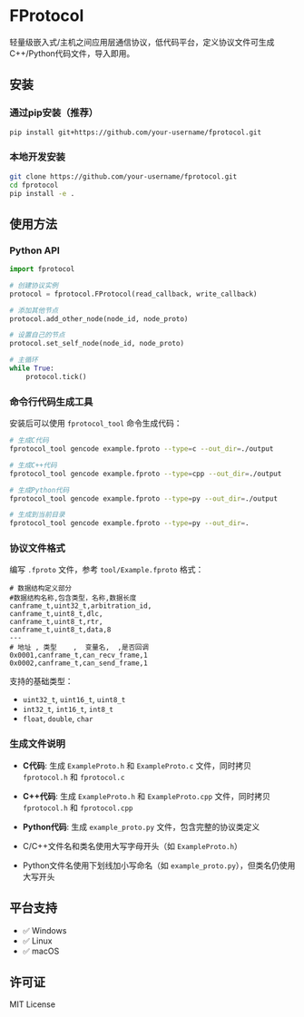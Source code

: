# FProtocol 

轻量级嵌入式/主机之间应用层通信协议，低代码平台，定义协议文件可生成C++/Python代码文件，导入即用。

## 安装

### 通过pip安装（推荐）

```bash
pip install git+https://github.com/your-username/fprotocol.git
```

### 本地开发安装

```bash
git clone https://github.com/your-username/fprotocol.git
cd fprotocol
pip install -e .
```

## 使用方法

### Python API

```python
import fprotocol

# 创建协议实例
protocol = fprotocol.FProtocol(read_callback, write_callback)

# 添加其他节点
protocol.add_other_node(node_id, node_proto)

# 设置自己的节点
protocol.set_self_node(node_id, node_proto)

# 主循环
while True:
    protocol.tick()
```

### 命令行代码生成工具

安装后可以使用 `fprotocol_tool` 命令生成代码：

```bash
# 生成C代码
fprotocol_tool gencode example.fproto --type=c --out_dir=./output

# 生成C++代码
fprotocol_tool gencode example.fproto --type=cpp --out_dir=./output

# 生成Python代码  
fprotocol_tool gencode example.fproto --type=py --out_dir=./output

# 生成到当前目录
fprotocol_tool gencode example.fproto --type=py --out_dir=.
```

### 协议文件格式

编写 `.fproto` 文件，参考 `tool/Example.fproto` 格式：

```
# 数据结构定义部分
#数据结构名称,包含类型，名称,数据长度
canframe_t,uint32_t,arbitration_id,
canframe_t,uint8_t,dlc,
canframe_t,uint8_t,rtr,
canframe_t,uint8_t,data,8
---
# 地址 , 类型    ,  变量名,  ,是否回调
0x0001,canframe_t,can_recv_frame,1
0x0002,canframe_t,can_send_frame,1
```

支持的基础类型：
- `uint32_t`, `uint16_t`, `uint8_t`
- `int32_t`, `int16_t`, `int8_t` 
- `float`, `double`, `char`

### 生成文件说明

- **C代码**: 生成 `ExampleProto.h` 和 `ExampleProto.c` 文件，同时拷贝 `fprotocol.h` 和 `fprotocol.c`
- **C++代码**: 生成 `ExampleProto.h` 和 `ExampleProto.cpp` 文件，同时拷贝 `fprotocol.h` 和 `fprotocol.cpp`
- **Python代码**: 生成 `example_proto.py` 文件，包含完整的协议类定义

- C/C++文件名和类名使用大写字母开头（如 `ExampleProto.h`）
- Python文件名使用下划线加小写命名（如 `example_proto.py`），但类名仍使用大写开头

## 平台支持

- ✅ Windows
- ✅ Linux
- ✅ macOS

## 许可证

MIT License
